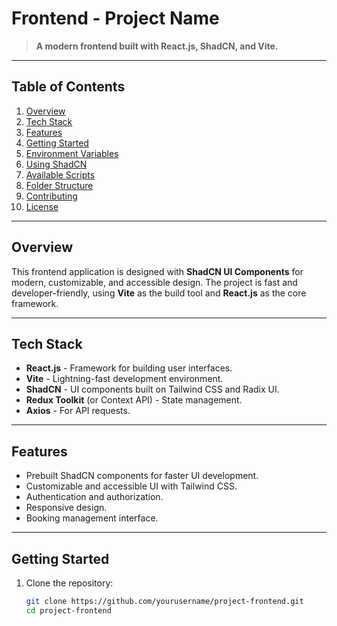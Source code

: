 # **Frontend - Project Name**

> **A modern frontend built with React.js, ShadCN, and Vite.**

---

## **Table of Contents**

1. [Overview](#overview)
2. [Tech Stack](#tech-stack)
3. [Features](#features)
4. [Getting Started](#getting-started)
5. [Environment Variables](#environment-variables)
6. [Using ShadCN](#using-shadcn)
7. [Available Scripts](#available-scripts)
8. [Folder Structure](#folder-structure)
9. [Contributing](#contributing)
10. [License](#license)

---

## **Overview**

This frontend application is designed with **ShadCN UI Components** for modern, customizable, and accessible design. The project is fast and developer-friendly, using **Vite** as the build tool and **React.js** as the core framework.

---

## **Tech Stack**

- **React.js** - Framework for building user interfaces.
- **Vite** - Lightning-fast development environment.
- **ShadCN** - UI components built on Tailwind CSS and Radix UI.
- **Redux Toolkit** (or Context API) - State management.
- **Axios** - For API requests.

---

## **Features**

- Prebuilt ShadCN components for faster UI development.
- Customizable and accessible UI with Tailwind CSS.
- Authentication and authorization.
- Responsive design.
- Booking management interface.

---

## **Getting Started**

1. Clone the repository:
   ```bash
   git clone https://github.com/yourusername/project-frontend.git
   cd project-frontend
